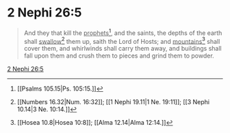 # 2 Nephi 26:5

> And they that kill the <u>prophets</u>[^a], and the saints, the depths of the earth shall <u>swallow</u>[^b] them up, saith the Lord of Hosts; and <u>mountains</u>[^c] shall cover them, and whirlwinds shall carry them away, and buildings shall fall upon them and crush them to pieces and grind them to powder.

[2 Nephi 26:5](https://www.churchofjesuschrist.org/study/scriptures/bofm/2-ne/26?lang=eng&id=p5#p5)


[^a]: [[Psalms 105.15|Ps. 105:15.]]
[^b]: [[Numbers 16.32|Num. 16:32]]; [[1 Nephi 19.11|1 Ne. 19:11]]; [[3 Nephi 10.14|3 Ne. 10:14.]]
[^c]: [[Hosea 10.8|Hosea 10:8]]; [[Alma 12.14|Alma 12:14.]]
